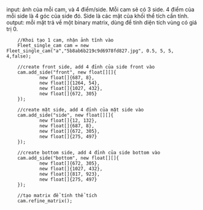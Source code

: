 input: ảnh của mỗi cam, và 4 điểm/side. Mỗi  cam sẽ có 3 side. 4 điểm của mỗi side là 4 góc của side đó.  Side  là các mặt của khối thể tích cần tính.
output: mỗi mặt trả về một  binary matrix, dùng  để tính diện tích vùng có giá trị 0.


        //Khoi tạo 1 cam, nhận ảnh tĩnh vào
        Fleet_single_cam cam = new Fleet_single_cam("a","5b8ab6b219c9d6978fd827.jpg", 0.5, 5, 5, 4,false);
        
        //create front side, add 4 đỉnh của side front vào
        cam.add_side("front", new float[][]{
                new float[]{687, 8},
                new float[]{1264, 54},
                new float[]{1027, 432},
                new float[]{672, 305}
        });

        //create mặt side, add 4 đỉnh của mặt side vào
        cam.add_side("side", new float[][]{
                new float[]{12, 132},
                new float[]{687, 8},
                new float[]{672, 305},
                new float[]{275, 497}
        });

        //create bottom side, add 4 đỉnh của side bottom vào
        cam.add_side("bottom", new float[][]{
                new float[]{672, 305},
                new float[]{1027, 432},
                new float[]{817, 923},
                new float[]{275, 497}
        });

        //tạo matrix để tính thể tích
        cam.refine_matrix();